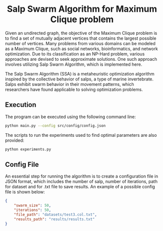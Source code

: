 <h1 align="center"> Salp Swarm Algorithm for Maximum Clique problem </h1>

Given an undirected graph, the objective of the Maximum Clique problem is to find a set of mutually adjacent vertices that contains the largest possible number of vertices. Many problems from various domains can be modeled as a Maximum Clique, such as social networks, bioinformatics, and network optimization. Due to its classification as an NP-Hard problem, various approaches are devised to seek approximate solutions. One such approach involves utilizing Salp Swarm Algorithm, which is implemented here.

The Salp Swarm Algorithm (SSA) is a metaheuristic optimization algorithm inspired by the collective behavior of salps, a type of marine invertebrate. Salps exhibit swarm behavior in their movement patterns, which researchers have found applicable to solving optimization problems.

## Execution

The program can be executed using the following command line:

```bash
python main.py --config src/config/config.json
```

The scripts to run the experiments used to find optimal parameters are also provided:
```bash
python experiments.py
```

## Config File

An essential step for running the algorithm is to create a configuration file in JSON format, which includes the number of salp, number of iterations, path for dataset and for .txt file to save results. An example of a possible config file is shown below:


```json
{
    "swarm_size": 50,
    "iterations": 50,
    "file_path": "datasets/test3.col.txt",
    "results_path": "results/results.txt"
}
```

